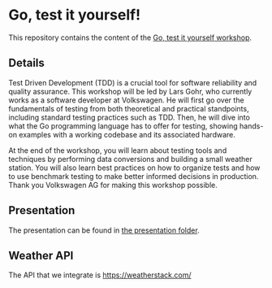 # Go, test it yourself!

This repository contains the content of the [Go, test it yourself workshop](https://www.meetup.com/de-DE/42-wolfsburg-coding-school/events/276406633/).  

## Details

Test Driven Development (TDD) is a crucial tool for software reliability and quality assurance. This workshop will be led by Lars Gohr, who currently works as a software developer at Volkswagen. He will first go over the fundamentals of testing from both theoretical and practical standpoints, including standard testing practices such as TDD. Then, he will dive into what the Go programming language has to offer for testing, showing hands-on examples with a working codebase and its associated hardware.

At the end of the workshop, you will learn about testing tools and techniques by performing data conversions and building a small weather station. You will also learn best practices on how to organize tests and how to use benchmark testing to make better informed decisions in production. Thank you Volkswagen AG for making this workshop possible.

## Presentation

The presentation can be found in [the presentation folder](presentation/README.md).

## Weather API

The API that we integrate is https://weatherstack.com/

